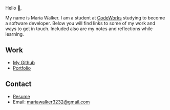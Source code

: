 Hello 👋, 

My name is Maria Walker. I am a student at [CodeWorks](https://boisecodeworks.com) studying to become a software developer. Below you will find links to some of my work and ways to get in touch. Included also are my notes and reflections while learning. 

## Work

  + [My Github](https://github.com/M-Walker32)
  + [Portfolio](https://M-Walker32.github.io/)

## Contact

  + [Resume](https://M-Walker32.github.io/resume)
  + Email: mariawalker3232@gmail.com
  
